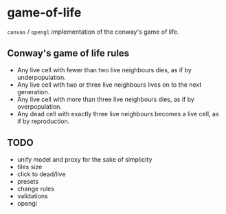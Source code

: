 # game-of-life

`canvas` / `opengl` implementation of the conway's game of life.

## Conway's game of life rules

- Any live cell with fewer than two live neighbours dies, as if by
  underpopulation.
- Any live cell with two or three live neighbours lives on to the next
  generation.
- Any live cell with more than three live neighbours dies, as if by
  overpopulation.
- Any dead cell with exactly three live neighbours becomes a live
  cell, as if by reproduction.

## TODO

- unify model and proxy for the sake of simplicity
- tiles size
- click to dead/live
- presets
- change rules
- validations
- opengl

